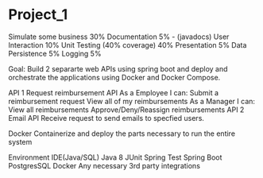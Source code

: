 # Project_1
Simulate some business 30%
Documentation 5% - (javadocs)
User Interaction 10%
Unit Testing (40% coverage) 40%
Presentation 5%
Data Persistence 5%
Logging 5%

Goal: Build 2 separarte web APIs using spring boot and deploy and orchestrate the applications using Docker and Docker Compose.

API 1
Request reimbursement API
As a Employee I can:
	Submit a reimbursement request
	View all of my reimbursements
As a Manager I can:
	View all reimbursements
	Approve/Deny/Reassign reimbursements
API 2
Email API
Receive request to send emails to specfied users.

Docker
Containerize and deploy the parts necessary to run the entire system

Environment
IDE(Java/SQL)
Java 8
JUnit
Spring Test
Spring Boot
PostgresSQL
Docker
Any necessary 3rd party integrations